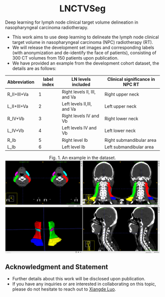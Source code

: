 # <div align=center> LNCTVSeg</div>
Deep learning for lymph node clinical target volume delineation in nasopharyngeal carcinoma radiotherapy.
* This work aims to use deep learning to delineate the lymph node clinical target volume in nasopharyngeal carcinoma (NPC) radiotherapy (RT).
* We will release the development set images and corresponding labels (with anonymization and de-identify the face of patients), consisting of 300 CT volumes from 150 patients upon publication.
* We have provided an example from the development cohort dataset, the details are as follows:

|Abbreviation|label index|LN levels included|Clinical significance in NPC RT|
|---|---|---|---|
|R_II+III+Va|	1	|Right levels II, III, and Va|	Right upper neck|
|L_II+III+Va|	2	|Left levels II,III, and Va	|Left upper neck|
|R_IV+Vb|	3	|Right levels IV and Vb|	Right lower neck|
|L_IV+Vb|	4	|Left levels IV and Vb	|Left lower neck|
|R_Ib|	5	|Right level Ib	|Right submandibular area|
|L_Ib|	6	|Left level Ib	|Left submandibular area|

<div align=center>Fig. 1. An example in the dataset.<img src="./eni_examples/lnctvseg.png"></div>

## Acknowledgment and Statement
* Further details about this work will be disclosed upon publication.
* If you have any inquiries or are interested in collaborating on this topic, please do not hesitate to reach out to [Xiangde Luo](https://luoxd1996.github.io).
